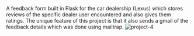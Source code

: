 A feedback form built in Flask for the car dealership (Lexus) which stores reviews of the specific dealer user
encountered and also gives them ratings. The unique feature of this project is that it also sends a gmail of the feedback
details which was done using mailtrap.
![project-4](https://github.com/Omsurvase24/Flask-Feedback-Form/assets/115352062/74edd69b-f39d-452a-9d91-d97812f3525f)

